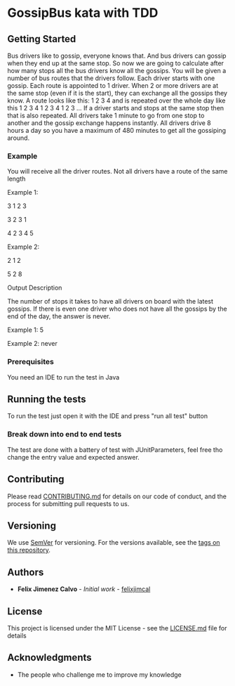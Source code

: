 # GossipBus kata with TDD
## Getting Started

Bus drivers like to gossip, everyone knows that. And bus drivers can gossip when they end up at the same stop. So now we are going to calculate after how many stops all the bus drivers know all the gossips. You will be given a number of bus routes that the drivers follow. Each driver starts with one gossip. Each route is appointed to 1 driver. When 2 or more drivers are at the same stop (even if it is the start), they can exchange all the gossips they know. A route looks like this: 1 2 3 4 and is repeated over the whole day like this 1 2 3 4 1 2 3 4 1 2 3 … If a driver starts and stops at the same stop then that is also repeated. All drivers take 1 minute to go from one stop to another and the gossip exchange happens instantly. All drivers drive 8 hours a day so you have a maximum of 480 minutes to get all the gossiping around.

### Example 
You will receive all the driver routes. Not all drivers have a route of the same length

Example 1:

3 1 2 3

3 2 3 1

4 2 3 4 5

Example 2:

2 1 2

5 2 8

Output Description

The number of stops it takes to have all drivers on board with the latest gossips. If there is even one driver who does not have all the gossips by the end of the day, the answer is never.

Example 1: 5

Example 2: never
### Prerequisites

You need an IDE to run the test in Java

## Running the tests

To run the test just open it with the IDE and press "run all test" button

### Break down into end to end tests
The test are done with a battery of test with JUnitParameters, feel free tho change the entry value and expected answer.

## Contributing

Please read [CONTRIBUTING.md](https://gist.github.com/PurpleBooth/b24679402957c63ec426) for details on our code of conduct, and the process for submitting pull requests to us.

## Versioning

We use [SemVer](http://semver.org/) for versioning. For the versions available, see the [tags on this repository](https://github.com/your/project/tags). 

## Authors

* **Felix Jimenez Calvo** - *Initial work* - [felixjimcal](https://github.com/felixjimcal)

## License

This project is licensed under the MIT License - see the [LICENSE.md](LICENSE.md) file for details

## Acknowledgments

* The people who challenge me to improve my knowledge
